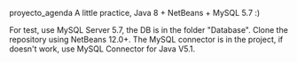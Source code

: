 proyecto_agenda
A little practice, Java 8 + NetBeans + MySQL 5.7 :)



For test, use MySQL Server 5.7, the DB is in the folder "Database".
Clone the repository using NetBeans 12.0+.
The MySQL connector is in the project, if doesn't work, use MySQL Connector for Java V5.1.
